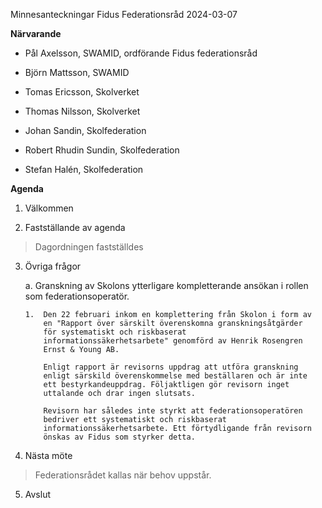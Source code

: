 Minnesanteckningar Fidus Federationsråd 2024-03-07

**Närvarande**

-   Pål Axelsson, SWAMID, ordförande Fidus federationsråd

-   Björn Mattsson, SWAMID

-   Tomas Ericsson, Skolverket

-   Thomas Nilsson, Skolverket

-   Johan Sandin, Skolfederation

-   Robert Rhudin Sundin, Skolfederation

-   Stefan Halén, Skolfederation

**Agenda**

1.  Välkommen

2.  Fastställande av agenda

> Dagordningen fastställdes

3.  Övriga frågor

    a.  Granskning av Skolons ytterligare kompletterande ansökan i
        rollen som federationsoperatör.

        1.  Den 22 februari inkom en komplettering från Skolon i form av
            en "Rapport över särskilt överenskomna granskningsåtgärder
            för systematiskt och riskbaserat
            informationssäkerhetsarbete" genomförd av Henrik Rosengren
            Ernst & Young AB.
            
            Enligt rapport är revisorns uppdrag att utföra granskning
            enligt särskild överenskommelse med beställaren och är inte
            ett bestyrkandeuppdrag. Följaktligen gör revisorn inget
            uttalande och drar ingen slutsats.
            
            Revisorn har således inte styrkt att federationsoperatören
            bedriver ett systematiskt och riskbaserat
            informationssäkerhetsarbete. Ett förtydligande från revisorn
            önskas av Fidus som styrker detta.

4.  Nästa möte

> Federationsrådet kallas när behov uppstår.

5.  Avslut
